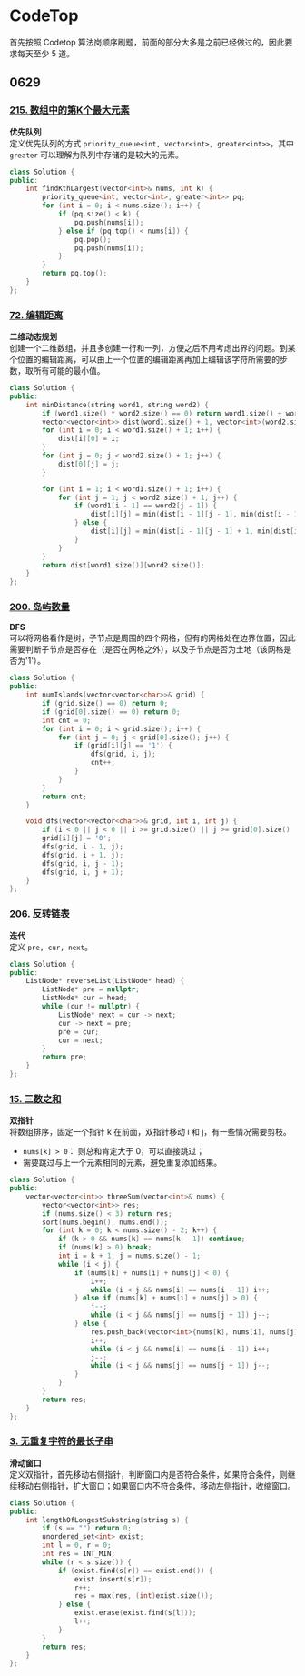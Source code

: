 # CodeTop

首先按照 Codetop 算法岗顺序刷题，前面的部分大多是之前已经做过的，因此要求每天至少 5 道。

## 0629

### [215. 数组中的第K个最大元素](https://leetcode.cn/problems/kth-largest-element-in-an-array/)

**优先队列**  
定义优先队列的方式 `priority_queue<int, vector<int>, greater<int>>`，其中 `greater` 可以理解为队列中存储的是较大的元素。

```C++
class Solution {
public:
    int findKthLargest(vector<int>& nums, int k) {
        priority_queue<int, vector<int>, greater<int>> pq;
        for (int i = 0; i < nums.size(); i++) {
            if (pq.size() < k) {
                pq.push(nums[i]);
            } else if (pq.top() < nums[i]) {
                pq.pop();
                pq.push(nums[i]);
            }
        }
        return pq.top();
    }
};
```

### [72. 编辑距离](https://leetcode.cn/problems/edit-distance/)

**二维动态规划**  
创建一个二维数组，并且多创建一行和一列，方便之后不用考虑出界的问题。到某个位置的编辑距离，可以由上一个位置的编辑距离再加上编辑该字符所需要的步数，取所有可能的最小值。

```C++
class Solution {
public:
    int minDistance(string word1, string word2) {
        if (word1.size() * word2.size() == 0) return word1.size() + word2.size();
        vector<vector<int>> dist(word1.size() + 1, vector<int>(word2.size() + 1));
        for (int i = 0; i < word1.size() + 1; i++) {
            dist[i][0] = i;
        }
        for (int j = 0; j < word2.size() + 1; j++) {
            dist[0][j] = j;
        }

        for (int i = 1; i < word1.size() + 1; i++) {
            for (int j = 1; j < word2.size() + 1; j++) {
                if (word1[i - 1] == word2[j - 1]) {
                    dist[i][j] = min(dist[i - 1][j - 1], min(dist[i - 1][j] + 1, dist[i][j - 1] + 1));
                } else {
                    dist[i][j] = min(dist[i - 1][j - 1] + 1, min(dist[i - 1][j] + 1, dist[i][j - 1] + 1));
                }
            }
        }
        return dist[word1.size()][word2.size()];
    }
};
```

### [200. 岛屿数量](https://leetcode.cn/problems/number-of-islands/)

**DFS**  
可以将网格看作是树，子节点是周围的四个网格，但有的网格处在边界位置，因此需要判断子节点是否存在（是否在网格之外），以及子节点是否为土地（该网格是否为'1'）。

```C++
class Solution {
public:
    int numIslands(vector<vector<char>>& grid) {
        if (grid.size() == 0) return 0;
        if (grid[0].size() == 0) return 0;
        int cnt = 0;
        for (int i = 0; i < grid.size(); i++) {
            for (int j = 0; j < grid[0].size(); j++) {
                if (grid[i][j] == '1') {
                    dfs(grid, i, j);
                    cnt++;
                }
            }
        }
        return cnt;
    }

    void dfs(vector<vector<char>>& grid, int i, int j) {
        if (i < 0 || j < 0 || i >= grid.size() || j >= grid[0].size() || grid[i][j] == '0') return;
        grid[i][j] = '0';
        dfs(grid, i - 1, j);
        dfs(grid, i + 1, j);
        dfs(grid, i, j - 1);
        dfs(grid, i, j + 1);
    }
};
```

### [206. 反转链表](https://leetcode.cn/problems/reverse-linked-list/)

**迭代**  
定义 `pre, cur, next`。

```C++
class Solution {
public:
    ListNode* reverseList(ListNode* head) {
        ListNode* pre = nullptr;
        ListNode* cur = head;
        while (cur != nullptr) {
            ListNode* next = cur -> next;
            cur -> next = pre;
            pre = cur;
            cur = next;
        }
        return pre;
    }
};
```

### [15. 三数之和](https://leetcode.cn/problems/3sum/)

**双指针**  
将数组排序，固定一个指针 k 在前面，双指针移动 i 和 j，有一些情况需要剪枝。  

+ `nums[k] > 0`： 则总和肯定大于 0，可以直接跳过；
+ 需要跳过与上一个元素相同的元素，避免重复添加结果。

```C++
class Solution {
public:
    vector<vector<int>> threeSum(vector<int>& nums) {
        vector<vector<int>> res;
        if (nums.size() < 3) return res;
        sort(nums.begin(), nums.end());    
        for (int k = 0; k < nums.size() - 2; k++) {
            if (k > 0 && nums[k] == nums[k - 1]) continue;
            if (nums[k] > 0) break;
            int i = k + 1, j = nums.size() - 1;
            while (i < j) {
                if (nums[k] + nums[i] + nums[j] < 0) {
                    i++;
                    while (i < j && nums[i] == nums[i - 1]) i++;
                } else if (nums[k] + nums[i] + nums[j] > 0) {
                    j--;
                    while (i < j && nums[j] == nums[j + 1]) j--;
                } else {
                    res.push_back(vector<int>{nums[k], nums[i], nums[j]});
                    i++;
                    while (i < j && nums[i] == nums[i - 1]) i++;
                    j--;
                    while (i < j && nums[j] == nums[j + 1]) j--;
                }
            }
        }
        return res;
    }
};
```

### [3. 无重复字符的最长子串](https://leetcode.cn/problems/longest-substring-without-repeating-characters/)

**滑动窗口**  
定义双指针，首先移动右侧指针，判断窗口内是否符合条件，如果符合条件，则继续移动右侧指针，扩大窗口；如果窗口内不符合条件，移动左侧指针，收缩窗口。

```C++
class Solution {
public:
    int lengthOfLongestSubstring(string s) {
        if (s == "") return 0;
        unordered_set<int> exist;
        int l = 0, r = 0;
        int res = INT_MIN;
        while (r < s.size()) {
            if (exist.find(s[r]) == exist.end()) {
                exist.insert(s[r]);
                r++;
                res = max(res, (int)exist.size());
            } else {
                exist.erase(exist.find(s[l]));
                l++;
            }
        }
        return res;
    }
};
```


